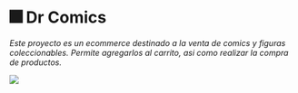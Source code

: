 # 🎆 Dr Comics 

_Este proyecto es un ecommerce destinado a la venta de comics y figuras coleccionables. Permite agregarlos al carrito, asi como realizar la compra de productos._

<img src= "https://i.imgur.com/uR4KNPG.png">

